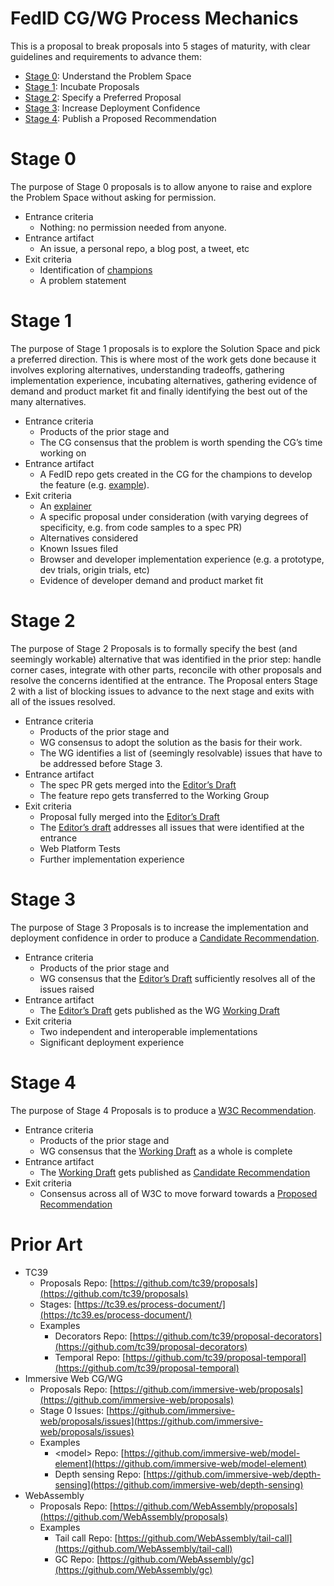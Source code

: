 # FedID CG/WG Process Mechanics

This is a proposal to break proposals into 5 stages of maturity, with clear guidelines and requirements to advance them:

* [Stage 0](#stage0): Understand the Problem Space
* [Stage 1](#stage1): Incubate Proposals
* [Stage 2](#stage2): Specify a Preferred Proposal
* [Stage 3](#stage3): Increase Deployment Confidence
* [Stage 4](#stage4): Publish a Proposed Recommendation

# Stage 0

The purpose of Stage 0 proposals is to allow anyone to raise and explore the Problem Space without asking for permission.  

  * Entrance criteria
    * Nothing: no permission needed from anyone. 
  * Entrance artifact
    * An issue, a personal repo, a blog post, a tweet, etc 
  * Exit criteria
    * Identification of [champions](https://github.com/tc39/how-we-work/blob/main/champion.md)
    * A problem statement 
# Stage 1

The purpose of Stage 1 proposals is to explore the Solution Space and pick a preferred direction. This is where most of the work gets done because it involves exploring alternatives, understanding tradeoffs, gathering implementation experience, incubating alternatives, gathering evidence of demand and product market fit and finally identifying the best out of the many alternatives.

  * Entrance criteria
    * Products of the prior stage and
    * The CG consensus that the problem is worth spending the CG’s time working on
  * Entrance artifact
    * A FedID repo gets created in the CG for the champions to develop the feature (e.g. [example](https://github.com/fedidcg/CrossSiteCookieAccessCredential)).
  * Exit criteria
    * An [explainer](https://tag.w3.org/explainers/)
    * A specific proposal under consideration (with varying degrees of specificity, e.g. from code samples to a spec PR)
    * Alternatives considered
    * Known Issues filed
    * Browser and developer implementation experience (e.g. a prototype, dev trials, origin trials, etc) 
    * Evidence of developer demand and product market fit

# Stage 2

The purpose of Stage 2 Proposals is to formally specify the best (and seemingly workable) alternative that was identified in the prior step: handle corner cases, integrate with other parts, reconcile with other proposals and resolve the concerns identified at the entrance. The Proposal enters Stage 2 with a list of blocking issues to advance to the next stage and exits with all of the issues resolved.

  * Entrance criteria
    * Products of the prior stage and
    * WG consensus to adopt the solution as the basis for their work.
    * The WG identifies a list of (seemingly resolvable) issues that have to be addressed before Stage 3.
  * Entrance artifact
    * The spec PR gets merged into the [Editor’s Draft](https://w3c-fedid.github.io/FedCM/)
    * The feature repo gets transferred to the Working Group 
  * Exit criteria
    * Proposal fully merged into the [Editor’s Draft](https://w3c-fedid.github.io/FedCM/)
    * The [Editor’s draft](https://www.w3.org/policies/process/#editors-draft) addresses all issues that were identified at the entrance
    * Web Platform Tests
    * Further implementation experience
    
# Stage 3

The purpose of Stage 3 Proposals is to increase the implementation and deployment confidence in order to produce a [Candidate Recommendation](https://www.w3.org/policies/process/#RecsCR).

  * Entrance criteria
    * Products of the prior stage and
    * WG consensus that the [Editor’s Draft](https://www.w3.org/policies/process/#editors-draft) sufficiently resolves all of the issues raised
  * Entrance artifact
    * The [Editor’s Draft](https://w3c-fedid.github.io/FedCM/) gets published as the WG [Working Draft](https://www.w3.org/TR/fedcm/)
  * Exit criteria
    * Two independent and interoperable implementations
    * Significant deployment experience
  
# Stage 4

The purpose of Stage 4 Proposals is to produce a [W3C Recommendation](https://www.w3.org/policies/process/#RecsW3C).

  * Entrance criteria
    * Products of the prior stage and
    * WG consensus that the [Working Draft](https://www.w3.org/policies/process/#RecsWD) as a whole is complete
  * Entrance artifact
    * The [Working Draft](https://www.w3.org/policies/process/#RecsWD) gets published as [Candidate Recommendation](https://www.w3.org/policies/process/#RecsCR)
  * Exit criteria
    * Consensus across all of W3C to move forward towards a [Proposed Recommendation](https://www.w3.org/policies/process/#RecsPR) 

# Prior Art

* TC39  
  * Proposals Repo: [https://github.com/tc39/proposals](https://github.com/tc39/proposals)  
  * Stages: [https://tc39.es/process-document/](https://tc39.es/process-document/)   
  * Examples  
    * Decorators Repo: [https://github.com/tc39/proposal-decorators](https://github.com/tc39/proposal-decorators)   
    * Temporal Repo: [https://github.com/tc39/proposal-temporal](https://github.com/tc39/proposal-temporal)   
* Immersive Web CG/WG  
  * Proposals Repo: [https://github.com/immersive-web/proposals](https://github.com/immersive-web/proposals)  
  * Stage 0 Issues: [https://github.com/immersive-web/proposals/issues](https://github.com/immersive-web/proposals/issues)   
  * Examples  
    * \<model\> Repo: [https://github.com/immersive-web/model-element](https://github.com/immersive-web/model-element)  
    * Depth sensing Repo: [https://github.com/immersive-web/depth-sensing](https://github.com/immersive-web/depth-sensing)   
* WebAssembly  
  * Proposals Repo: [https://github.com/WebAssembly/proposals](https://github.com/WebAssembly/proposals)  
  * Examples  
    * Tail call Repo: [https://github.com/WebAssembly/tail-call](https://github.com/WebAssembly/tail-call)  
    * GC Repo: [https://github.com/WebAssembly/gc](https://github.com/WebAssembly/gc)

